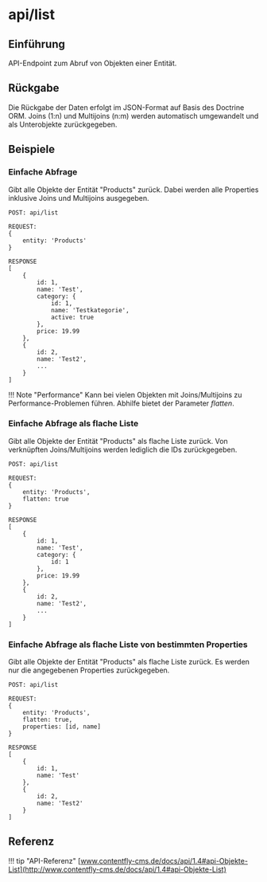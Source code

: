 # api/list

## Einführung
API-Endpoint zum Abruf von Objekten einer Entität.

## Rückgabe

Die Rückgabe der Daten erfolgt im JSON-Format auf
Basis des Doctrine ORM. Joins (1:n) und Multijoins (n:m) werden
automatisch umgewandelt und als Unterobjekte zurückgegeben.

## Beispiele

###  Einfache Abfrage

Gibt alle Objekte der Entität "Products" zurück. Dabei werden alle
Properties inklusive Joins und Multijoins ausgegeben.

```
POST: api/list

REQUEST:
{
	entity: 'Products'
}

RESPONSE
[
    {
        id: 1,
        name: 'Test',
        category: {
            id: 1,
            name: 'Testkategorie',
            active: true
        },
        price: 19.99
    },
    {
        id: 2,
        name: 'Test2',
        ...
    }
]
```

!!! Note "Performance"
    Kann bei vielen Objekten mit Joins/Multijoins zu
    Performance-Problemen führen. Abhilfe bietet der Parameter _flatten_.

###  Einfache Abfrage als flache Liste

Gibt alle Objekte der Entität "Products" als flache Liste zurück. Von verknüpften Joins/Multijoins werden lediglich die IDs zurückgegeben.

```
POST: api/list

REQUEST:
{
	entity: 'Products',
	flatten: true
}

RESPONSE
[
    {
        id: 1,
        name: 'Test',
        category: {
            id: 1
        },
        price: 19.99
    },
    {
        id: 2,
        name: 'Test2',
        ...
    }
]
```

###  Einfache Abfrage als flache Liste von bestimmten Properties

Gibt alle Objekte der Entität "Products" als flache Liste zurück. Es werden nur die angegebenen Properties zurückgegeben.

```
POST: api/list

REQUEST:
{
	entity: 'Products',
	flatten: true,
	properties: [id, name]
}

RESPONSE
[
    {
        id: 1,
        name: 'Test'
    },
    {
        id: 2,
        name: 'Test2'
    }
]
```

## Referenz

!!! tip "API-Referenz"
    [www.contentfly-cms.de/docs/api/1.4#api-Objekte-List](http://www.contentfly-cms.de/docs/api/1.4#api-Objekte-List)